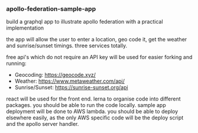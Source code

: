### apollo-federation-sample-app

build a graphql app to illustrate apollo federation with a practical implementation

the app will allow the user to enter a location, geo code it, get the weather and sunrise/sunset timings. three services totally.

free api's which do not require an API key will be used for easier forking and running:

- Geocoding: https://geocode.xyz/
- Weather: https://www.metaweather.com/api/
- Sunrise/Sunset: https://sunrise-sunset.org/api

react will be used for the front end.
lerna to organise code into different packages.
you should be able to run the code locally.
sample app deployment will be done to AWS lambda. you should be able to deploy elsewhere easily, as the only AWS specific code will be the deploy script and the apollo server handler.
